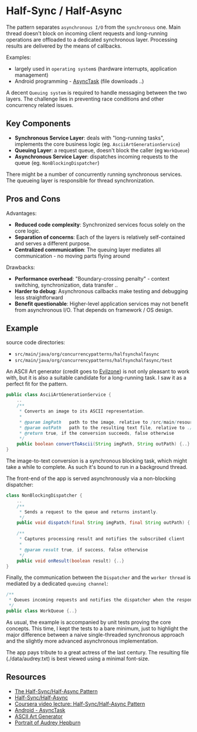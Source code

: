 # Half-Sync / Half-Async

The pattern separates `asynchronous I/O` from the `synchronous` one. Main thread doesn't block on incoming client requests and long-running operations are offloaded to a dedicated synchronous layer. Processing results are delivered by the means of callbacks.

Examples:
- largely used in `operating system`s (hardware interrupts, application management)
- Android programming - [AsyncTask](http://developer.android.com/reference/android/os/AsyncTask.html) (file downloads ..)

A decent `Queuing system` is required to handle messaging between the two layers. The challenge
lies in preventing race conditions and other concurrency related issues.

## Key Components
- __Synchronous Service Layer__: deals with "long-running tasks", implements the core business logic (eg. `AsciiArtGenerationService`)
- __Queuing Layer__: a request queue, doesn't block the caller (eg `WorkQueue`)
- __Asynchronous Service Layer__: dispatches incoming requests to the queue (eg. `NonBlockingDispatcher`)

There might be a number of concurrently running synchronous services. The queueing layer
is responsible for thread synchronization.

## Pros and Cons
Advantages:
- __Reduced code complexity__: Synchronized services focus solely on the core logic.
- __Separation of concerns__: Each of the layers is relatively self-contained and serves a different purpose.
- __Centralized communication__: The queuing layer mediates all communication - no moving parts flying around


Drawbacks:
- __Performance overhead__: "Boundary-crossing penalty" - context switching, synchronization, data transfer ..
- __Harder to debug__: Asynchronous callbacks make testing and debugging less straightforward
- __Benefit questionable__: Higher-level application services may not benefit from asynchronous I/O. That depends on
framework / OS design.

## Example
source code directories:
- `src/main/java/org/concurrencypatterns/halfsynchalfasync`
- `src/main/java/org/concurrencypatterns/halfsynchalfasync/test`

An ASCII Art generator (credit goes to [Evilzone](https://evilzone.org/java/(java-code)image-to-ascii-art-generator))
is not only pleasant to work with, but it is also a suitable candidate for a long-running task. I saw it as a perfect
fit for the pattern.

```java
public class AsciiArtGenerationService {
    ..
    /**
     * Converts an image to its ASCII representation.
     *
     * @param imgPath   path to the image, relative to /src/main/resources
     * @param outPath   path to the resulting text file, relative to ./data
     * @return true, if the conversion succeeds, false otherwise
     */
    public boolean convertToAscii(String imgPath, String outPath) {..}
}
```

The image-to-text conversion is a synchronous blocking task, which might take a while
to complete. As such it's bound to run in a background thread.

The front-end of the app is served asynchronously via a non-blocking dispatcher:

```java
class NonBlockingDispatcher {
    ..
    /**
     * Sends a request to the queue and returns instantly.
     */
    public void dispatch(final String imgPath, final String outPath) {..}

    /**
     * Captures processing result and notifies the subscribed client
     *
     * @param result true, if success, false otherwise
     */
    public void onResult(boolean result) {..}
}
```

Finally, the communication between the `Dispatcher` and the `worker thread` is mediated by a dedicated `queuing channel`:

```java
/**
 * Queues incoming requests and notifies the dispatcher when the response is ready.
 */
public class WorkQueue {..}
```

As usual, the example is accompanied by unit tests proving the core concepts. This time,
I kept the tests to a bare minimum, just to highlight the major difference between a naive
single-threaded synchronous approach and the slightly more advanced asynchronous implementation.

The app pays tribute to a great actress of the last century. The resulting file (./data/audrey.txt)
is best viewed using a minimal font-size.

## Resources
- [The Half-Sync/Half-Async Pattern](http://www.dre.vanderbilt.edu/~schmidt/cs282/PDFs/6-Concurrency-and-Synchronization-part10.pdf)
- [Half-Sync/Half-Async](http://www.cs.wustl.edu/~schmidt/PDF/PLoP-95.pdf)
- [Coursera video lecture: Half-Sync/Half-Async Pattern](https://class.coursera.org/posa-002/lecture/211)
- [Android - AsyncTask](http://developer.android.com/reference/android/os/AsyncTask.html)
- [ASCII Art Generator](https://evilzone.org/java/(java-code)image-to-ascii-art-generator/)
- [Portrait of Audrey Hepburn](http://www.topbesthdpicture.com/wp-content/uploads/2014/05/1152630696_1024x768_audrey-hepburn-230x130.jpg)








